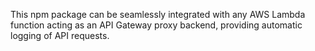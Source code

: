 This npm package can be seamlessly integrated with any AWS Lambda function acting as an API Gateway proxy backend, providing automatic logging of API requests.